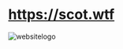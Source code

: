 # https://scot.wtf
![websitelogo](https://raw.githubusercontent.com/specowos/specowos.github.io/main/resources/scotwtf.png)
